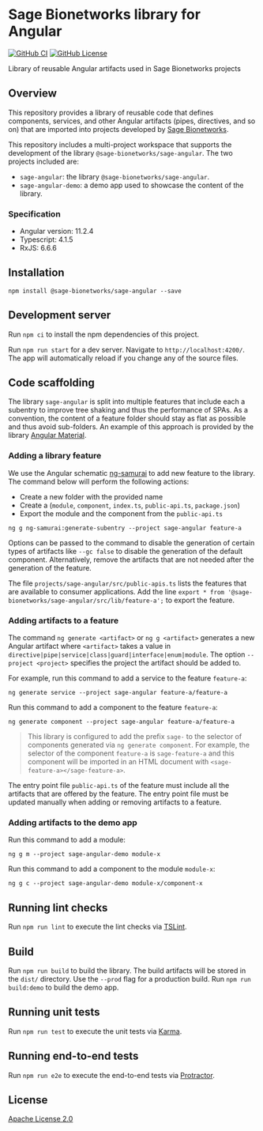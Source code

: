 # Sage Bionetworks library for Angular

<!-- [![GitHub Release](https://img.shields.io/github/release/Sage-Bionetworks/sage-angular.svg?include_prereleases&color=94398d&labelColor=555555&logoColor=ffffff&style=for-the-badge&logo=github)](https://github.com/Sage-Bionetworks/sage-angular/releases) -->
[![GitHub CI](https://img.shields.io/github/workflow/status/Sage-Bionetworks/sage-angular/CI.svg?color=94398d&labelColor=555555&logoColor=ffffff&style=for-the-badge&logo=github)](https://github.com/Sage-Bionetworks/sage-angular/actions)
[![GitHub License](https://img.shields.io/github/license/Sage-Bionetworks/sage-angular.svg?color=94398d&labelColor=555555&logoColor=ffffff&style=for-the-badge&logo=github)](https://github.com/Sage-Bionetworks/sage-angular/blob/main/LICENSE)

Library of reusable Angular artifacts used in Sage Bionetworks projects

## Overview

This repository provides a library of reusable code that defines components,
services, and other Angular artifacts (pipes, directives, and so on) that are
imported into projects developed by [Sage Bionetworks].

This repository includes a multi-project workspace that supports the development
of the library `@sage-bionetworks/sage-angular`. The two projects included are:

- `sage-angular`: the library `@sage-bionetworks/sage-angular`.
- `sage-angular-demo`: a demo app used to showcase the content of the library.

### Specification

- Angular version: 11.2.4
- Typescript: 4.1.5
- RxJS: 6.6.6

## Installation

```
npm install @sage-bionetworks/sage-angular --save
```

## Development server

Run `npm ci` to install the npm dependencies of this project.

Run `npm run start` for a dev server. Navigate to
`http://localhost:4200/`. The app will automatically reload if you change any of
the source files.

## Code scaffolding

The library `sage-angular` is split into multiple features that include each a
subentry to improve tree shaking and thus the performance of SPAs. As a
convention, the content of a feature folder should stay as flat as possible and
thus avoid sub-folders. An example of this approach is provided by the library
[Angular Material].

### Adding a library feature

We use the Angular schematic [ng-samurai] to add new feature to the library. The
command below will perform the following actions:

- Create a new folder with the provided name
- Create a (`module`, `component`, `index.ts`, `public-api.ts`, `package.json`)
- Export the module and the component from the `public-api.ts`

```console
ng g ng-samurai:generate-subentry --project sage-angular feature-a
```

Options can be passed to the command to disable the generation of certain types
of artifacts like `--gc false` to disable the generation of the default
component. Alternatively, remove the artifacts that are not needed after the
generation of the feature.

The file `projects/sage-angular/src/public-apis.ts` lists the features that are
available to consumer applications. Add the line `export * from '@sage-bionetworks/sage-angular/src/lib/feature-a';` to export the feature.

### Adding artifacts to a feature

The command `ng generate <artifact>` or `ng g <artifact>` generates a new
Angular artifact where `<artifact>` takes a value in
`directive|pipe|service|class|guard|interface|enum|module`. The option
`--project <project>` specifies the project the artifact should be added to.

For example, run this command to add a service to the feature `feature-a`:

    ng generate service --project sage-angular feature-a/feature-a

Run this command to add a component to the feature `feature-a`:

    ng generate component --project sage-angular feature-a/feature-a

> This library is configured to add the prefix `sage-` to the selector of
> components generated via `ng generate component`. For example, the selector of
> the component `feature-a` is `sage-feature-a` and this component will be
> imported in an HTML document with `<sage-feature-a></sage-feature-a>`.

The entry point file `public-api.ts` of the feature must include all the
artifacts that are offered by the feature. The entry point file must be updated
manually when adding or removing artifacts to a feature.

### Adding artifacts to the demo app

Run this command to add a module:

    ng g m --project sage-angular-demo module-x

Run this command to add a component to the module `module-x`:

    ng g c --project sage-angular-demo module-x/component-x

## Running lint checks

Run `npm run lint` to execute the lint checks via [TSLint](https://karma-runner.github.io).

## Build

Run `npm run build` to build the library. The build artifacts will be stored in the `dist/` directory. Use the `--prod` flag for a production build. Run `npm run build:demo` to build the demo app.

## Running unit tests

Run `npm run test` to execute the unit tests via [Karma].

## Running end-to-end tests

Run `npm run e2e` to execute the end-to-end tests via [Protractor].

## License

[Apache License 2.0]

<!--

This project was generated with [Angular CLI](https://github.com/angular/angular-cli) version 11.2.2.

## Development server

Run `ng serve` for a dev server. Navigate to `http://localhost:4200/`. The app will automatically reload if you change any of the source files.

## Code scaffolding

Run `ng generate component component-name` to generate a new component. You can also use `ng generate directive|pipe|service|class|guard|interface|enum|module`.

## Build

Run `ng build` to build the project. The build artifacts will be stored in the `dist/` directory. Use the `--prod` flag for a production build.

## Running unit tests

Run `ng test` to execute the unit tests via [Karma](https://karma-runner.github.io).

## Running end-to-end tests

Run `ng e2e` to execute the end-to-end tests via [Protractor](http://www.protractortest.org/).

## Further help

To get more help on the Angular CLI use `ng help` or go check out the [Angular CLI Overview and Command Reference](https://angular.io/cli) page. -->

<!-- Links -->

[TSLint]: https://palantir.github.io/tslint
[Karma]: https://karma-runner.github.io
[Protractor]: http://www.protractortest.org
[Angular Material]: https://github.com/angular/components/tree/master/src/material
[ng-samurai]: https://github.com/kreuzerk/ng-samurai

[Sage Bionetworks]: https://sagebionetworks.org
[Apache License 2.0]: https://github.com/Sage-Bionetworks/sage-angular/blob/main/LICENSE
